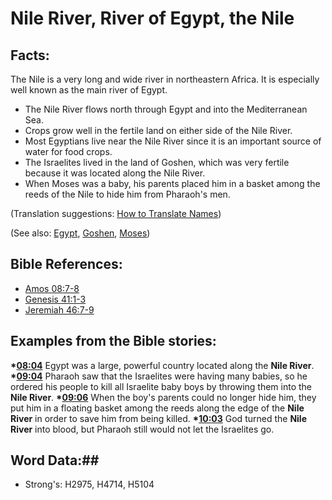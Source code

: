 # Nile River, River of Egypt, the Nile #

## Facts: ##

The Nile is a very long and wide river in northeastern Africa. It is especially well known as the main river of Egypt.

* The Nile River flows north through Egypt and into the Mediterranean Sea.
* Crops grow well in the fertile land on either side of the Nile River.
* Most Egyptians live near the Nile River since it is an important source of water for food crops.
* The Israelites lived in the land of Goshen, which was very fertile because it was located along the Nile River.
* When Moses was a baby, his parents placed him in a basket among the reeds of the Nile to hide him from Pharaoh's men.

(Translation suggestions: [How to Translate Names](rc://en/ta/man/translate/translate-names))

(See also: [Egypt](egypt.md), [Goshen](goshen.md), [Moses](moses.md))

## Bible References: ##

* [Amos 08:7-8](rc://en/tn/help/amo/08/07)
* [Genesis 41:1-3](rc://en/tn/help/gen/41/01)
* [Jeremiah 46:7-9](rc://en/tn/help/jer/46/07)

## Examples from the Bible stories: ##

  __*[08:04](rc://en/tn/help/obs/08/04)__ Egypt was a large, powerful country located along the __Nile River__.
  __*[09:04](rc://en/tn/help/obs/09/04)__ Pharaoh saw that the Israelites were having many babies, so he ordered his people to kill all Israelite baby boys by throwing them into the __Nile River__.
  __*[09:06](rc://en/tn/help/obs/09/06)__ When the boy's parents could no longer hide him, they put him in a floating basket among the reeds along the edge of the __Nile River__ in order to save him from being killed. 
  __*[10:03](rc://en/tn/help/obs/10/03)__ God turned the __Nile River__ into blood, but Pharaoh still would not let the Israelites go.

## Word Data:##

* Strong's: H2975, H4714, H5104
